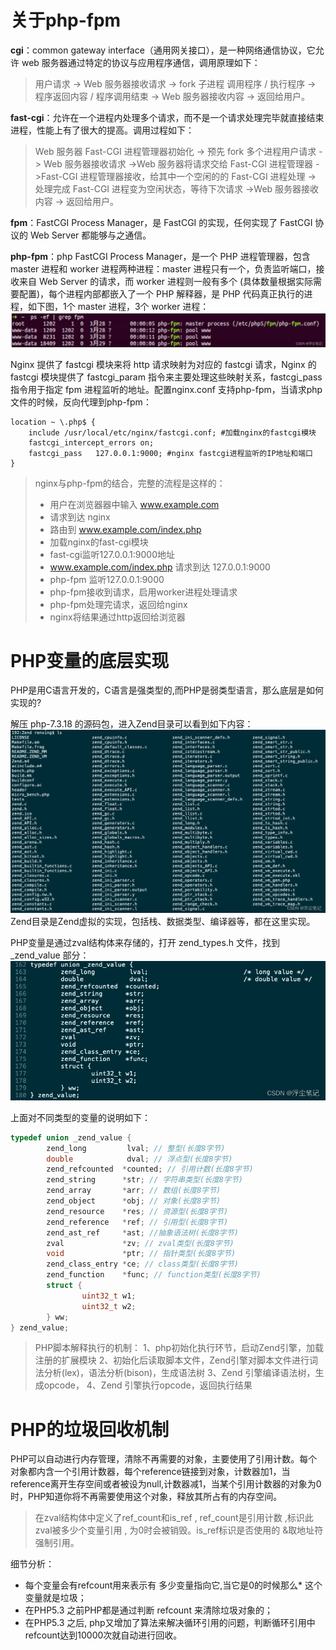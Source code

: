 # 关于php-fpm
**cgi**：common gateway interface（通用网关接口），是一种网络通信协议，它允许 web 服务器通过特定的协议与应用程序通信，调用原理如下：
> 用户请求 -> Web 服务器接收请求 -> fork 子进程 调用程序 / 执行程序 -> 程序返回内容 / 程序调用结束 -> Web 服务器接收内容 -> 返回给用户。

**fast-cgi**：允许在一个进程内处理多个请求，而不是一个请求处理完毕就直接结束进程，性能上有了很大的提高。调用过程如下：
> Web 服务器 Fast-CGI 进程管理器初始化 -> 预先 fork 多个进程用户请求 -> Web 服务器接收请求 ->Web 服务器将请求交给 Fast-CGI 进程管理器 ->Fast-CGI 进程管理器接收，给其中一个空闲的的 Fast-CGI 进程处理 -> 处理完成 Fast-CGI 进程变为空闲状态，等待下次请求 ->Web 服务器接收内容 -> 返回给用户。

**fpm**：FastCGI Process Manager，是 FastCGI 的实现，任何实现了 FastCGI 协议的 Web Server 都能够与之通信。

**php-fpm**：php FastCGI Process Manager，是一个 PHP 进程管理器，包含 master 进程和 worker 进程两种进程：master 进程只有一个，负责监听端口，接收来自 Web Server 的请求，而 worker 进程则一般有多个 (具体数量根据实际需要配置)，每个进程内部都嵌入了一个 PHP 解释器，是 PHP 代码真正执行的进程，如下图，1个 master 进程，3个 worker 进程：
![php-fpm 进程](./assets/php-fpm-01.png)

Nginx 提供了 fastcgi 模块来将 http 请求映射为对应的 fastcgi 请求，Nginx 的 fastcgi 模块提供了 fastcgi_param 指令来主要处理这些映射关系，fastcgi_pass 指令用于指定 fpm 进程监听的地址。配置nginx.conf 支持php-fpm，当请求php文件的时候，反向代理到php-fpm：
```
location ~ \.php$ {       
    include /usr/local/etc/nginx/fastcgi.conf; #加载nginx的fastcgi模块
    fastcgi_intercept_errors on;       
    fastcgi_pass   127.0.0.1:9000; #nginx fastcgi进程监听的IP地址和端口
}
```

> nginx与php-fpm的结合，完整的流程是这样的：
> * 用户在浏览器器中输入 www.example.com
> * 请求到达 nginx
> * 路由到 www.example.com/index.php
> * 加载nginx的fast-cgi模块
> * fast-cgi监听127.0.0.1:9000地址
> * www.example.com/index.php 请求到达 127.0.0.1:9000
> * php-fpm 监听127.0.0.1:9000
> * php-fpm接收到请求，启用worker进程处理请求
> * php-fpm处理完请求，返回给nginx
> * nginx将结果通过http返回给浏览器


# PHP变量的底层实现
PHP是用C语言开发的，C语言是强类型的,而PHP是弱类型语言，那么底层是如何实现的?

解压 php-7.3.18 的源码包，进入Zend目录可以看到如下内容：
![php源码包解压后的目录结构](./assets/php变量底层结构-01.png)
Zend目录是Zend虚拟的实现，包括栈、数据类型、编译器等，都在这里实现。

PHP变量是通过zval结构体来存储的，打开 zend_types.h 文件，找到 _zend_value 部分：
![变量](./assets/php变量底层结构-02.png)


上面对不同类型的变量的说明如下：
``` c
typedef union _zend_value {
        zend_long         lval; // 整型(长度8字节)
        double            dval; // 浮点型(长度8字节)    
        zend_refcounted  *counted; // 引用计数(长度8字节)
        zend_string      *str; // 字符串类型(长度8字节)
        zend_array       *arr; // 数组(长度8字节)
        zend_object      *obj; // 对象(长度8字节)
        zend_resource    *res; // 资源型(长度8字节)
        zend_reference   *ref; // 引用型(长度8字节)
        zend_ast_ref     *ast; //抽象语法树(长度8字节)
        zval             *zv; // zval类型(长度8字节)
        void             *ptr; // 指针类型(长度8字节)
        zend_class_entry *ce; // class类型(长度8字节)
        zend_function    *func; // function类型(长度8字节)
        struct {
                uint32_t w1;
                uint32_t w2;
        } ww;
} zend_value;
```
> PHP脚本解释执行的机制：
1、php初始化执行环节，启动Zend引擎，加载注册的扩展模块
2、初始化后读取脚本文件，Zend引擎对脚本文件进行词法分析(lex)，语法分析(bison)，生成语法树
3、Zend 引擎编译语法树，生成opcode，
4、Zend 引擎执行opcode，返回执行结果


# PHP的垃圾回收机制
PHP可以自动进行内存管理，清除不再需要的对象，主要使用了引用计数。每个对象都内含一个引用计数器，每个reference链接到对象，计数器加1，当reference离开生存空间或者被设为null,计数器减1，当某个引用计数器的对象为0时，PHP知道你将不再需要使用这个对象，释放其所占有的内存空间。

> 在zval结构体中定义了ref_count和is_ref , ref_count是引用计数 ,标识此zval被多少个变量引用 , 为0时会被销毁。is_ref标识是否使用的 &取地址符强制引用。

细节分析：

* 每个变量会有refcount用来表示有 多少变量指向它,当它是0的时候那么* 这个变量就是垃圾；
* 在PHP5.3 之前PHP都是通过判断 refcount 来清除垃圾对象的；
* 在PHP5.3 之后, php又增加了算法来解决循环引用的问题，判断循环引用中refcount达到10000次就自动进行回收。